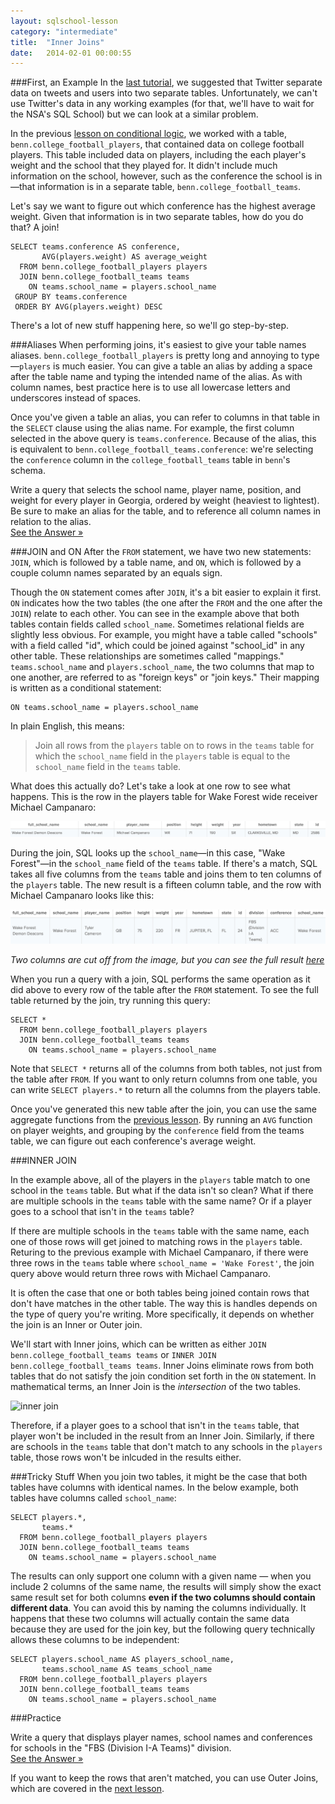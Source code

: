 ```yaml
---
layout: sqlschool-lesson
category: "intermediate"
title:  "Inner Joins"
date:   2014-02-01 00:00:55
---
```


###First, an Example
In the [last tutorial](/intermediate/join-intro.html), we suggested that Twitter separate data on tweets and users into two separate tables. Unfortunately, we can't use Twitter's data in any working examples (for that, we'll have to wait for the NSA's SQL School) but we can look at a similar problem.

In the previous [lesson on conditional logic](/intermediate/case.html), we worked with a table, `benn.college_football_players`, that contained data on college football players. This table included data on players, including the each player's weight and the school that they played for. It didn't include much information on the school, however, such as the conference the school is in&mdash;that information is in a separate table, `benn.college_football_teams`. 

Let's say we want to figure out which conference has the highest average weight. Given that information is in two separate tables, how do you do that? A join!

    SELECT teams.conference AS conference,
           AVG(players.weight) AS average_weight
      FROM benn.college_football_players players
      JOIN benn.college_football_teams teams
        ON teams.school_name = players.school_name
     GROUP BY teams.conference
     ORDER BY AVG(players.weight) DESC

There's a lot of new stuff happening here, so we'll go step-by-step.

###Aliases
When performing joins, it's easiest to give your table names aliases. `benn.college_football_players` is pretty long and annoying to type&mdash;`players` is much easier. You can give a table an alias by adding a space after the table name and typing the intended name of the alias. As with column names, best practice here is to use all lowercase letters and underscores instead of spaces.

Once you've given a table an alias, you can refer to columns in that table in the `SELECT` clause using the alias name. For example, the first column selected in the above query is `teams.conference`. Because of the alias, this is equivalent to `benn.college_football_teams.conference`: we're selecting the `conference` column in the `college_football_teams` table in `benn`'s schema.

<div id="join"></div>
<div class="practice-prob">
  Write a query that selects the school name, player name, position, and weight for every player in Georgia, ordered by weight (heaviest to lightest). Be sure to make an alias for the table, and to reference all column names in relation to the alias.
</div>
<div class="practice-prob-answer">
  <a href="https://modeanalytics.com/tutorial/reports/b4bc413f9399" target="_blank">See the Answer &raquo;</a>
</div>

###JOIN and ON
After the `FROM` statement, we have two new statements: `JOIN`, which is followed by a table name, and `ON`, which is followed by a couple column names separated by an equals sign.

Though the `ON` statement comes after `JOIN`, it's a bit easier to explain it first. `ON` indicates how the two tables (the one after the `FROM` and the one after the `JOIN`) relate to each other. You can see in the example above that both tables contain fields called `school_name`. Sometimes relational fields are slightly less obvious. For example, you might have a table called "schools" with a field called "id", which could be joined against "school_id" in any other table. These relationships are sometimes called "mappings." `teams.school_name` and `players.school_name`, the two columns that map to one another, are referred to as "foreign keys" or "join keys." Their mapping is written as a conditional statement:

    ON teams.school_name = players.school_name

In plain English, this means:

> Join all rows from the `players` table on to rows in the `teams` table for which the `school_name` field in the `players` table is equal to the `school_name` field in the `teams` table.

What does this actually do? Let's take a look at one row to see what happens. This is the row in the players table for Wake Forest wide receiver Michael Campanaro:

<!-- DEREK: I think this section could better demonstrate join keys.  If you had images of both indivitual section first, then an image of them joined together with the key column highlighted in a different color/organized so it is the actual bridge point between the two tables, it would be easier for a reader to understand.  Text would of course need to be adjusted to reflect this.  Also, these small images are really hard to read.  I know the formatting is nice this way, but this is a pain in the ass for me, so I can only imagine what older users would think. -->


![WF player](/images/intermediate/player-join-example.png)

During the join, SQL looks up the `school_name`&mdash;in this case, "Wake Forest"&mdash;in the `school_name` field of the `teams` table. If there's a match, SQL takes all five columns from the `teams` table and joins them to ten columns of the `players` table. The new result is a fifteen column table, and the row with Michael Campanaro looks like this:

![After join](/images/intermediate/player-after-join-example.png)

*Two columns are cut off from the image, but you can see the full result [here](https://modeanalytics.com/tutorial/reports/12fac4065977/runs/51234e84bc0d)*

When you run a query with a join, SQL performs the same operation as it did above to every row of the table after the `FROM` statement. To see the full table returned by the join, try running this query:

    SELECT *
      FROM benn.college_football_players players
      JOIN benn.college_football_teams teams
        ON teams.school_name = players.school_name

Note that `SELECT *` returns all of the columns from both tables, not just from the table after `FROM`. If you want to only return columns from one table, you can write `SELECT players.*` to return all the columns from the players table.

Once you've generated this new table after the join, you can use the same aggregate functions from the [previous lesson](/intermediate/aggregation-functions.html). By running an `AVG` function on player weights, and grouping by the `conference` field from the teams table, we can figure out each conference's average weight.

###INNER JOIN

In the example above, all of the players in the `players` table match to one school in the `teams` table. But what if the data isn't so clean? What if there are multiple schools in the `teams` table with the same name? Or if a player goes to a school that isn't in the `teams` table? 

If there are multiple schools in the `teams` table with the same name, each one of those rows will get joined to matching rows in the `players` table. Returing to the previous example with Michael Campanaro, if there were three rows in the `teams` table where `school_name = 'Wake Forest'`, the join query above would return three rows with Michael Campanaro.

It is often the case that one or both tables being joined contain rows that don't have matches in the other table. The way this is handles depends on the type of query you're writing. More specifically, it depends on whether the join is an Inner or Outer join.

We'll start with Inner joins, which can be written as either `JOIN benn.college_football_teams teams` or `INNER JOIN benn.college_football_teams teams`. Inner Joins eliminate rows from both tables that do not satisfy the join condition set forth in the `ON` statement. In mathematical terms, an Inner Join is the *intersection* of the two tables.

![inner join](http://www.w3schools.com/sql/img_innerjoin.gif)

Therefore, if a player goes to a school that isn't in the `teams` table, that player won't be included in the result from an Inner Join. Similarly, if there are schools in the `teams` table that don't match to any schools in the `players` table, those rows won't be inlcuded in the results either.

###Tricky Stuff
When you join two tables, it might be the case that both tables have columns with identical names. In the below example, both tables have columns called `school_name`:

    SELECT players.*,
           teams.*
      FROM benn.college_football_players players
      JOIN benn.college_football_teams teams
        ON teams.school_name = players.school_name

The results can only support one column with a given name &mdash; when you include 2 columns of the same name, the results will simply show the exact same result set for both columns **even if the two columns should contain different data**. You can avoid this by naming the columns individually. It happens that these two columns will actually contain the same data because they are used for the join key, but the following query technically allows these columns to be independent:

    SELECT players.school_name AS players_school_name,
           teams.school_name AS teams_school_name
      FROM benn.college_football_players players
      JOIN benn.college_football_teams teams
        ON teams.school_name = players.school_name

###Practice

<div class="practice-prob">
  Write a query that displays player names, school names and conferences for schools in the "FBS (Division I-A Teams)" division.
</div>
<div class="practice-prob-answer">
  <a href="https://modeanalytics.com/tutorial/reports/16915859fe4c" target="_blank">See the Answer &raquo;</a>
</div>

<!--
<div class="practice-prob">
  Join practice 2
</div>
<div class="practice-prob-answer">
  <a href="http://" target="_blank">See the Answer &raquo;</a>
</div>
-->

If you want to keep the rows that aren't matched, you can use Outer Joins, which are covered in the [next lesson](/intermediate/outer-joins.html).